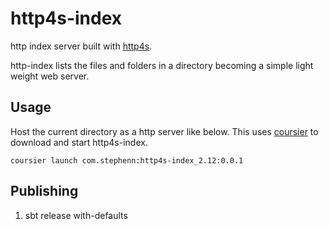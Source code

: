 http4s-index
============

http index server built with [http4s](http://http4s.org).

http-index lists the files and folders in a directory becoming a simple light weight web server.


Usage
---
Host the current directory as a http server like below. This uses [coursier](http://get-coursier.io) to download and start http4s-index. 

```
coursier launch com.stephenn:http4s-index_2.12:0.0.1
```

Publishing
---
1) sbt release with-defaults